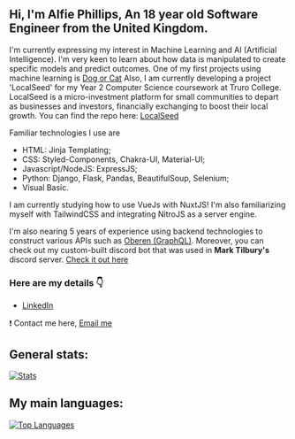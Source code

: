 ## Hi, I'm Alfie Phillips, An 18 year old Software Engineer from the United Kingdom.

I'm currently expressing my interest in Machine Learning and AI (Artificial Intelligence). I'm very keen to learn about how data is manipulated to create specific models and predict outcomes. One of my first projects using machine learning is [Dog or Cat](https://github.com/alfiephillips/dog-or-cat) Also, I am currently developing a project 'LocalSeed' for my Year 2 Computer Science coursework at Truro College. LocalSeed is a micro-investment platform for small communities to depart as businesses and investors, financially exchanging to boost their local growth. You can find the repo here: [LocalSeed](https://github.com/alfiephillips/localseed)

Familiar technologies I use are 
- HTML: Jinja Templating;
- CSS: Styled-Components, Chakra-UI, Material-UI;
- Javascript/NodeJS: ExpressJS;
- Python: Django, Flask, Pandas, BeautifulSoup, Selenium;
- Visual Basic.

I am currently studying how to use VueJs with NuxtJS! I'm also familiarizing myself with TailwindCSS and integrating NitroJS as a server engine.

I'm also nearing 5 years of experience using backend technologies to construct various APIs such as [Oberen (GraphQL)](https://github.com/oberen-hq/oberen/tree/prod/oberen__api).
Moreover, you can check out my custom-built discord bot that was used in **Mark Tilbury's** discord server. [Check it out here](https://github.com/Alfie-Phillips/Mark-Tilbury)
### Here are my details 👇
* [LinkedIn](https://www.linkedin.com/in/alfiephillips/)

❗️ Contact me here, [Email me](mailto:mail@alfiephillips)
  
## General stats:
[![Stats](https://github-readme-stats.vercel.app/api?username=alfiephillips&show_icons=true&count_private=true&include_all_commits=true&theme=dracula)](https://github.com/alfiephillips?tab=repositories)

## My main languages:
[![Top Languages](https://github-readme-stats.vercel.app/api/top-langs/?username=alfiephillips&layout=compact&theme=dracula)](https://github.com/alfiephillips?tab=repositories)
